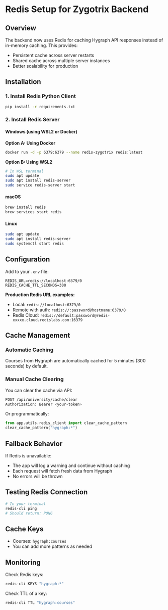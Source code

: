 # Redis Setup for Zygotrix Backend

## Overview

The backend now uses Redis for caching Hygraph API responses instead of in-memory caching. This provides:

- Persistent cache across server restarts
- Shared cache across multiple server instances
- Better scalability for production

## Installation

### 1. Install Redis Python Client

```bash
pip install -r requirements.txt
```

### 2. Install Redis Server

#### Windows (using WSL2 or Docker)

**Option A: Using Docker**

```bash
docker run -d -p 6379:6379 --name redis-zygotrix redis:latest
```

**Option B: Using WSL2**

```bash
# In WSL terminal
sudo apt update
sudo apt install redis-server
sudo service redis-server start
```

#### macOS

```bash
brew install redis
brew services start redis
```

#### Linux

```bash
sudo apt update
sudo apt install redis-server
sudo systemctl start redis
```

## Configuration

Add to your `.env` file:

```env
REDIS_URL=redis://localhost:6379/0
REDIS_CACHE_TTL_SECONDS=300
```

**Production Redis URL examples:**

- Local: `redis://localhost:6379/0`
- Remote with auth: `redis://:password@hostname:6379/0`
- Redis Cloud: `redis://default:password@redis-xxxxx.cloud.redislabs.com:16379`

## Cache Management

### Automatic Caching

Courses from Hygraph are automatically cached for 5 minutes (300 seconds) by default.

### Manual Cache Clearing

You can clear the cache via API:

```bash
POST /api/university/cache/clear
Authorization: Bearer <your-token>
```

Or programmatically:

```python
from app.utils.redis_client import clear_cache_pattern
clear_cache_pattern("hygraph:*")
```

## Fallback Behavior

If Redis is unavailable:

- The app will log a warning and continue without caching
- Each request will fetch fresh data from Hygraph
- No errors will be thrown

## Testing Redis Connection

```bash
# In your terminal
redis-cli ping
# Should return: PONG
```

## Cache Keys

- Courses: `hygraph:courses`
- You can add more patterns as needed

## Monitoring

Check Redis keys:

```bash
redis-cli KEYS "hygraph:*"
```

Check TTL of a key:

```bash
redis-cli TTL "hygraph:courses"
```
